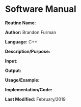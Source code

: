 # Software Manual

**Routine Name:**

**Author:** Brandon Furman

**Language:** C++

**Description/Purpose:**

**Input:**

**Output:**

**Usage/Example:**

**Implementation/Code:** 

**Last Modified:** February/2019